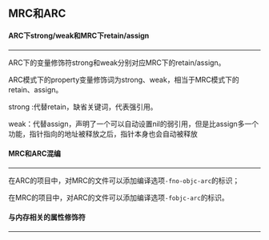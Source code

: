 ## MRC和ARC



#### ARC下strong/weak和MRC下retain/assign

------

ARC下的变量修饰符strong和weak分别对应MRC下的retain/assign。

ARC模式下的property变量修饰词为strong、weak，相当于MRC模式下的retain、assign。



strong :代替retain，缺省关键词，代表强引用。

weak：代替assign，声明了一个可以自动设置nil的弱引用，但是比assign多一个功能，指针指向的地址被释放之后，指针本身也会自动被释放





#### MRC和ARC混编

-----

在ARC的项目中，对MRC的文件可以添加编译选项`-fno-objc-arc`的标识；

在MRC的项目中，对ARC的文件可以添加编译选项`-fobjc-arc`的标识。



#### 与内存相关的属性修饰符

-----

